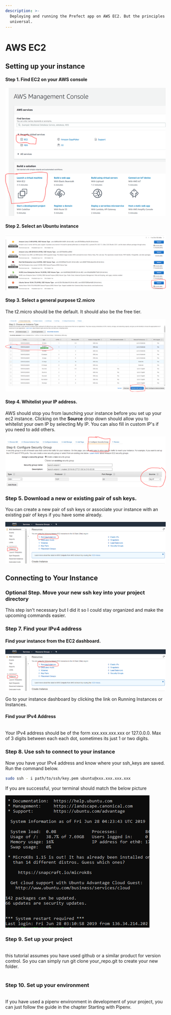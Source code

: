 ```yaml
---
description: >-
  Deploying and running the Prefect app on AWS EC2. But the principles should be
  universal.
---
```


# AWS EC2

## Setting up your instance

#### Step 1. Find EC2 on your AWS console

![](.gitbook/assets/ec2_1.PNG)

#### Step 2. Select an Ubuntu instance

![](.gitbook/assets/ec2_2.PNG)

#### Step 3. Select a general purpose t2.micro

The t2.micro should be the default. It should also be the free tier.

![](.gitbook/assets/ec2_3.PNG)

#### Step 4. Whitelist your IP address.

AWS should stop you from launching your instance before you set up your ec2 instance. Clicking on the **Source** drop down should allow you to whitelist your own IP by selecting My IP. You can also fill in custom IP's if you need to add others. 

![](.gitbook/assets/ec2_4.PNG)

### Step 5. Download a new or existing pair of ssh keys.

You can create a new pair of ssh keys or associate your instance with an existing pair of keys if you have some already.

![](.gitbook/assets/ec2_55.PNG)

## Connecting to Your Instance

### Optional Step. Move your new ssh key into your project directory

This step isn't necessary but I did it so I could stay organized and make the upcoming commands easier. 

### Step 7. Find your IPv4 address

#### Find your instance from the EC2 dashboard.

![](.gitbook/assets/ec2_55%20%281%29.PNG)

Go to your instance dashboard by clicking the link on Running Instances or Instances.  


#### Find your IPv4 Address

  
‌  
Your IPv4 address should be of the form xxx.xxx.xxx.xxx or 127.0.0.0. Max of 3 digits between each each dot, sometimes its just 1 or two digits.  


### Step 8. Use ssh to connect to your instance

Now you have your IPv4 address and know where your ssh\_keys are saved. Run the command below.

```bash
sudo ssh - i path/to/ssh/key.pem ubuntu@xxx.xxx.xxx.xxx
```

If you are successful, your terminal should match the below picture

![](.gitbook/assets/ec2_8.PNG)

### Step 9. Set up your project

  
‌  
this tutorial assumes you have used github or a similar product for version control. So you can simply run git clone your\_repo.git to create your new folder.  
‌  


### Step 10. Set up your environment

  
‌  
If you have used a pipenv environment in development of your project, you can just follow the guide in the chapter Starting with Pipenv.

